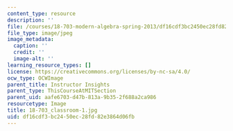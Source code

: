 ```yaml
---
content_type: resource
description: ''
file: /courses/18-703-modern-algebra-spring-2013/df16cdf3bc2450ec28fd82e3864d06fb_18-703_classroom-1.jpg
file_type: image/jpeg
image_metadata:
  caption: ''
  credit: ''
  image-alt: ''
learning_resource_types: []
license: https://creativecommons.org/licenses/by-nc-sa/4.0/
ocw_type: OCWImage
parent_title: Instructor Insights
parent_type: ThisCourseAtMITSection
parent_uid: aafe6703-d47b-813a-9b35-2f688a2ca986
resourcetype: Image
title: 18-703_classroom-1.jpg
uid: df16cdf3-bc24-50ec-28fd-82e3864d06fb
---
```

